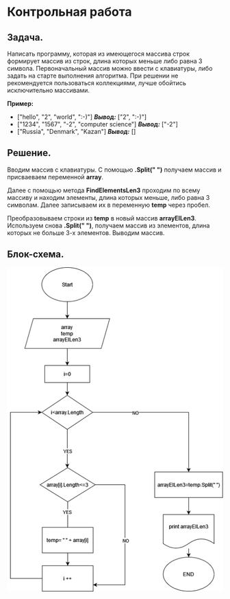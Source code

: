 # Контрольная работа

## Задача.

Написать программу, которая из имеющегося массива строк формирует массив из строк, длина которых меньше либо
равна 3 символа. Первоначальный массив можно ввести с клавиатуры, либо задать на старте выполнения алгоритма.
При решении не рекомендуется пользоваться коллекциями, лучше обойтись исключительно массивами.

**Пример:**
* ["hello", "2", "world", ":-)"] ***Вывод:*** ["2", ":-)"]
* ["1234", "1567", "-2", "computer science"] ***Вывод:*** ["-2"]
* ["Russia", "Denmark", "Kazan"] ***Вывод:*** [] 

## Решение.

Вводим массив с клавиатуры. С помощью **.Split(" ")** получаем массив и присваеваем переменной **array**. 

Далее с помощью метода **FindElementsLen3** проходим по всему массиву и находим элементы, длина которых меньше, либо равна 3 символам. Далее записываем их в переменную **temp** через пробел.

Преобразовываем строки из **temp** в новый массив **arrayElLen3**. Используем снова **.Split(" ")**, получаем массив из элементов, длина которых не больше 3-х элементов. Выводим массив.
## Блок-схема.

![Блок-Схема](block-diagram.png)
